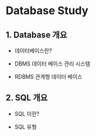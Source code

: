# **Database Study**


## 1. Database 개요
 
 - 데이터베이스란?
 
 - DBMS 데이터 베이스 관리 시스템
 
 - RDBMS 관계형 데이터 베이스

## 2. SQL 개요
 
 - SQL 이란?
 
 - SQL 유형
 